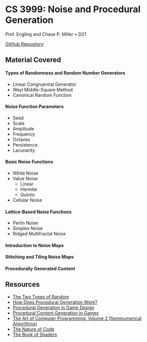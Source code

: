 # CS 3999: Noise and Procedural Generation
Prof. Engling and Chase P. Miller • D21 

[GitHub Repository](https://github.com/TheCPMills/NoiseAndProceduralGeneration)

## Material Covered

#### Types of Randomness and Random Number Generators
- Linear Congruential Generator
- Weyl Middle-Square Method
- Canonical Random Function
#### Noise Function Parameters
- Seed
- Scale
- Amplitude
- Frequency
- Octaves
- Persistence
- Lacunarity
#### Basic Noise Functions
- White Noise
- Value Noise
     - Linear
     - Hermite
     - Quintic
- Cellular Noise
#### Lattice-Based Noise Functions
- Perlin Noise
- Simplex Noise
- Ridged Multifractal Noise
#### Introduction to Noise Maps
#### Stitching and Tiling Noise Maps
#### Procedurally Generated Content

## Resources
- [The Two Types of Random](https://youtu.be/dwI5b-wRLic)
- [How Does Procedural Generation Work?](https://youtu.be/-POwgollFeY)
- [Procedural Generation in Game Design](https://drive.google.com/file/d/10refOjoLAsMrVCumJItz_c3wlQONxwMd/view?usp=sharing)
- [Procedural Content Generation in Games](http://pcgbook.com/)
- [The Art of Computer Programming: Volume 2 (Seminumerical Algorithms)](https://seriouscomputerist.atariverse.com/media/pdf/book/Art%20of%20Computer%20Programming%20-%20Volume%202%20(Seminumerical%20Algorithms).pdf)
- [The Nature of Code](https://natureofcode.com/book/introduction/)
- [The Book of Shaders](https://thebookofshaders.com/)